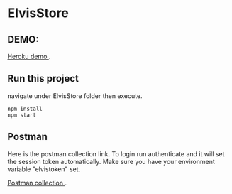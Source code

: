 # ElvisStore

## DEMO:
[Heroku demo ](https://elvis-tek-mix.herokuapp.com/).

## Run this project


navigate under ElvisStore folder then execute.
```
npm install
npm start
```

## Postman 
Here is the postman collection link. 
To login run authenticate and it will set the session token automatically.
Make sure you have your environment variable "elvistoken" set.

[Postman collection ](https://www.getpostman.com/collections/f53a056a65470a05db12).

